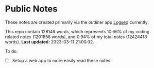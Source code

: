 # Public Notes

These notes are created primarily via the outliner app [Logseq](https://github.com/logseq/logseq) currently.

This repo contain 128146 words, which represents 10.66% of my coding related notes (1201858 words), and 0.94% of my total notes (12424418 words). **Last updated:** 2023-03-11 21:00:02. 

To do:

- [ ] Setup a web app to more easily read these notes
